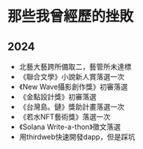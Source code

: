 # 那些我曾經歷的挫敗

<p><Badge type="info" text="🌿 Budding" /></P>

## 2024
- 北藝大藝跨所備取二，藝管所未達標
- 《聯合文學》小說新人賞落選一次
- 《New Wave攝影創作獎》初審落選
- 《金點設計獎》初審落選
- 《台灣島。鏈》獎助計畫落選一次
- 《若水NFT藝術獎》落選一次
- 《Solana Write-a-thon》徵文落選
- 用thirdweb快速開發dapp，但是踩坑
